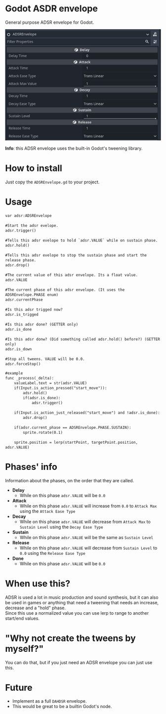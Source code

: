 # Godot ASDR envelope

General purpose ADSR envelope for Godot.  

![](screenshot.jpg)

**Info**: this ADSR envelope uses the built-in Godot's tweening library.

# How to install

Just copy the `ADSREnvelope.gd` to your project.  

# Usage

```gdscript
var adsr:ADSREnvelope

#Start the adsr evelope.
adsr.trigger()

#Tells this adsr evelope to hold `adsr.VALUE` while on sustain phase.
adsr.hold()

#Tells this adsr evelope to stop the sustain phase and start the release phase.
adsr.drop()

#The current value of this adsr envelope. Its a float value.
adsr.VALUE

#The current phase of this adsr envelope. (It uses the ADSREnvelope.PHASE enum)
adsr.currentPhase

#Is this adsr trigged now? 
adsr.is_trigged 

#Is this adsr done? (GETTER only)
adsr.is_done

#Is this adsr donw? (Did something called adsr.hold() before?) (GETTER only)
adsr.is_down

#Stop all tweens. VALUE will be 0.0.
adsr.forceStop()
```

```gdscript
#example
func _process(_delta):
	valueLabel.text = str(adsr.VALUE)
	if(Input.is_action_pressed("start_move")):
		adsr.hold()
		if(adsr.is_done):
			adsr.trigger()

	if(Input.is_action_just_released("start_move") and !adsr.is_done):
		adsr.drop()

	if(adsr.current_phase == ADSREnvelope.PHASE.SUSTAIN):
		sprite.rotate(0.1)

	sprite.position = lerp(startPoint, targetPoint.position, adsr.VALUE)
```

# Phases' info

Information about the phases, on the order that they are called.

- **Delay**
	- While on this phase `adsr.VALUE` will be `0.0`
- **Attack**
	- While on this phase `adsr.VALUE` will increase from `0.0` to `Attack Max` using the `Attack Ease Type`
- **Decay**
	- While on this phase `adsr.VALUE` will decrease from `Attack Max` to `Sustain Level` using the `Decay Ease Type`
- **Sustain**
	- While on this phase `adsr.VALUE` will be the same as `Sustain Level`
- **Release**
	- While on this phase `adsr.VALUE` will decrease from `Sustain Level` to `0.0` using the `Release Ease Type`
- **Done**
	- While on this phase `adsr.VALUE` will be `0.0`

# When use this?

ADSR is used a lot in music production and sound synthesis, but it can also be used in games or anything that need a tweening that needs an increase, decrease and a "hold" phase.  
Since this use a normalized value you can use lerp to range to another start/end values.

# "Why not create the tweens by myself?"

You can do that, but if you just need an ADSR envelope you can just use this.

# Future

- Implement as a full `DAHDSR` envelope. 
- This would be great to be a builtin Godot's node.
